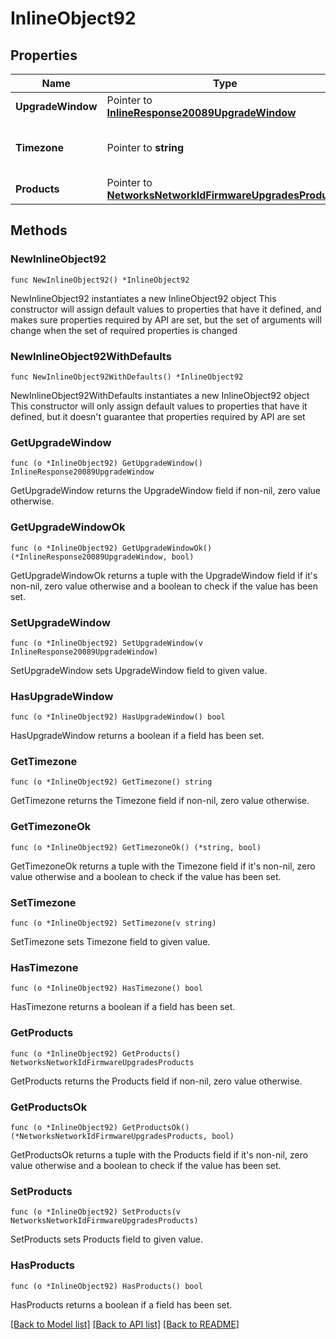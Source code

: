 # InlineObject92

## Properties

Name | Type | Description | Notes
------------ | ------------- | ------------- | -------------
**UpgradeWindow** | Pointer to [**InlineResponse20089UpgradeWindow**](InlineResponse20089UpgradeWindow.md) |  | [optional] 
**Timezone** | Pointer to **string** | The timezone for the network | [optional] 
**Products** | Pointer to [**NetworksNetworkIdFirmwareUpgradesProducts**](NetworksNetworkIdFirmwareUpgradesProducts.md) |  | [optional] 

## Methods

### NewInlineObject92

`func NewInlineObject92() *InlineObject92`

NewInlineObject92 instantiates a new InlineObject92 object
This constructor will assign default values to properties that have it defined,
and makes sure properties required by API are set, but the set of arguments
will change when the set of required properties is changed

### NewInlineObject92WithDefaults

`func NewInlineObject92WithDefaults() *InlineObject92`

NewInlineObject92WithDefaults instantiates a new InlineObject92 object
This constructor will only assign default values to properties that have it defined,
but it doesn't guarantee that properties required by API are set

### GetUpgradeWindow

`func (o *InlineObject92) GetUpgradeWindow() InlineResponse20089UpgradeWindow`

GetUpgradeWindow returns the UpgradeWindow field if non-nil, zero value otherwise.

### GetUpgradeWindowOk

`func (o *InlineObject92) GetUpgradeWindowOk() (*InlineResponse20089UpgradeWindow, bool)`

GetUpgradeWindowOk returns a tuple with the UpgradeWindow field if it's non-nil, zero value otherwise
and a boolean to check if the value has been set.

### SetUpgradeWindow

`func (o *InlineObject92) SetUpgradeWindow(v InlineResponse20089UpgradeWindow)`

SetUpgradeWindow sets UpgradeWindow field to given value.

### HasUpgradeWindow

`func (o *InlineObject92) HasUpgradeWindow() bool`

HasUpgradeWindow returns a boolean if a field has been set.

### GetTimezone

`func (o *InlineObject92) GetTimezone() string`

GetTimezone returns the Timezone field if non-nil, zero value otherwise.

### GetTimezoneOk

`func (o *InlineObject92) GetTimezoneOk() (*string, bool)`

GetTimezoneOk returns a tuple with the Timezone field if it's non-nil, zero value otherwise
and a boolean to check if the value has been set.

### SetTimezone

`func (o *InlineObject92) SetTimezone(v string)`

SetTimezone sets Timezone field to given value.

### HasTimezone

`func (o *InlineObject92) HasTimezone() bool`

HasTimezone returns a boolean if a field has been set.

### GetProducts

`func (o *InlineObject92) GetProducts() NetworksNetworkIdFirmwareUpgradesProducts`

GetProducts returns the Products field if non-nil, zero value otherwise.

### GetProductsOk

`func (o *InlineObject92) GetProductsOk() (*NetworksNetworkIdFirmwareUpgradesProducts, bool)`

GetProductsOk returns a tuple with the Products field if it's non-nil, zero value otherwise
and a boolean to check if the value has been set.

### SetProducts

`func (o *InlineObject92) SetProducts(v NetworksNetworkIdFirmwareUpgradesProducts)`

SetProducts sets Products field to given value.

### HasProducts

`func (o *InlineObject92) HasProducts() bool`

HasProducts returns a boolean if a field has been set.


[[Back to Model list]](../README.md#documentation-for-models) [[Back to API list]](../README.md#documentation-for-api-endpoints) [[Back to README]](../README.md)


